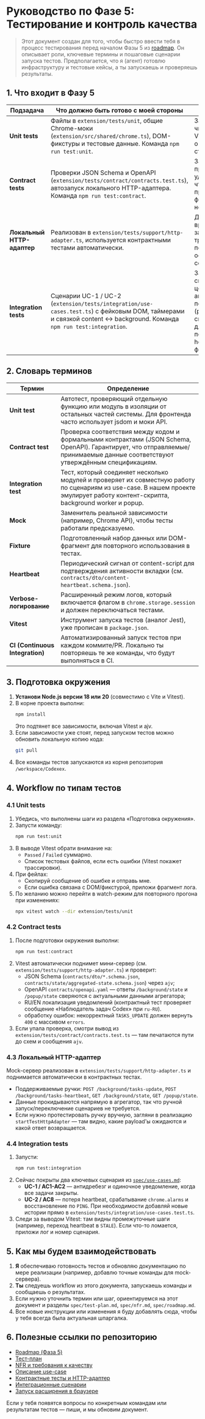 # Руководство по Фазе 5: Тестирование и контроль качества

> Этот документ создан для того, чтобы быстро ввести тебя в процесс тестирования перед началом Фазы 5 из [roadmap](../spec/roadmap.md). Он описывает роли, ключевые термины и пошаговые сценарии запуска тестов. Предполагается, что я (агент) готовлю инфраструктуру и тестовые кейсы, а ты запускаешь и проверяешь результаты.

## 1. Что входит в Фазу 5

| Подзадача | Что должно быть готово с моей стороны | Что делаешь ты |
|-----------|----------------------------------------|----------------|
| **Unit tests** | Файлы в `extension/tests/unit`, общие Chrome-моки (`extension/src/shared/chrome.ts`), DOM-фикстуры и тестовые данные. Команда `npm run test:unit`. | Запускаешь тесты, читаешь отчёт Vitest, сообщаешь о фейлах или странных логах.
| **Contract tests** | Проверки JSON Schema и OpenAPI (`extension/tests/contract/contracts.test.ts`), автозапуск локального HTTP-адаптера. Команда `npm run test:contract`. | Запускаешь проверки, удостоверяешься, что все DTO/ручки проходят схемы, фиксируешь несоответствия.
| **Локальный HTTP-адаптер** | Реализован в `extension/tests/support/http-adapter.ts`, используется контрактными тестами автоматически. | Дополнительно вручную запускать не требуется: тесты поднимают/останавливают сервер сами.
| **Integration tests** | Сценарии UC-1 / UC-2 (`extension/tests/integration/use-cases.test.ts`) с фейковым DOM, таймерами и связкой content ↔ background. Команда `npm run test:integration`. | Запускаешь сценарии целиком, анализируешь поведение (pass/fail), смотришь логи для подтверждения heartbeat/verbose-флага.

## 2. Словарь терминов

| Термин | Определение |
|--------|-------------|
| **Unit test** | Автотест, проверяющий отдельную функцию или модуль в изоляции от остальных частей системы. Для фронтенда часто использует jsdom и моки API.
| **Contract test** | Проверка соответствия между кодом и формальными контрактами (JSON Schema, OpenAPI). Гарантирует, что отправляемые/принимаемые данные соответствуют утверждённым спецификациям.
| **Integration test** | Тест, который соединяет несколько модулей и проверяет их совместную работу по сценариям из use-case. В нашем проекте эмулирует работу контент-скрипта, background worker и popup.
| **Mock** | Заменитель реальной зависимости (например, Chrome API), чтобы тесты работали предсказуемо.
| **Fixture** | Подготовленный набор данных или DOM-фрагмент для повторного использования в тестах.
| **Heartbeat** | Периодический сигнал от content-script для подтверждения активности вкладки (см. `contracts/dto/content-heartbeat.schema.json`).
| **Verbose-логирование** | Расширенный режим логов, который включается флагом в `chrome.storage.session` и должен переключаться тестами.
| **Vitest** | Инструмент запуска тестов (аналог Jest), уже прописан в `package.json`.
| **CI (Continuous Integration)** | Автоматизированный запуск тестов при каждом коммите/PR. Локально ты повторяешь те же команды, что будут выполняться в CI.

## 3. Подготовка окружения

1. **Установи Node.js версии 18 или 20** (совместимо с Vite и Vitest).
2. В корне проекта выполни:
   ```bash
   npm install
   ```
   Это подтянет все зависимости, включая Vitest и ajv.
3. Если зависимости уже стоят, перед запуском тестов можно обновить локальную копию кода:
   ```bash
   git pull
   ```
4. Все команды тестов запускаются из корня репозитория `/workspace/Codexex`.

## 4. Workflow по типам тестов

### 4.1 Unit tests

1. Убедись, что выполнены шаги из раздела «Подготовка окружения».
2. Запусти команду:
   ```bash
   npm run test:unit
   ```
3. В выводе Vitest обрати внимание на:
   - `Passed` / `Failed` суммарно.
   - Список тестовых файлов, если есть ошибки (Vitest покажет трассировки).
4. При фейлах:
   - Скопируй сообщение об ошибке и отправь мне.
   - Если ошибка связана с DOM/фикстурой, приложи фрагмент лога.
5. По желанию можно перейти в watch-режим для повторного прогона при изменениях:
   ```bash
   npx vitest watch --dir extension/tests/unit
   ```

### 4.2 Contract tests

1. После подготовки окружения выполни:
   ```bash
   npm run test:contract
   ```
2. Vitest автоматически поднимет мини-сервер (см. `extension/tests/support/http-adapter.ts`) и проверит:
   - JSON Schema (`contracts/dto/*.schema.json`, `contracts/state/aggregated-state.schema.json`) через `ajv`;
   - OpenAPI `contracts/openapi.yaml` — ответы `/background/state` и `/popup/state` сверяются с актуальными данными агрегатора;
   - RU/EN локализация уведомлений (контрактный тест проверяет сообщение «Наблюдатель задач Codex» при `ru-RU`).
   - обработку ошибок: некорректный `TASKS_UPDATE` должен вернуть `400` с массивом `errors`.
3. Если упала проверка, смотри вывод из `extension/tests/contract/contracts.test.ts` — там печатаются пути до схем и сообщения `ajv`.

### 4.3 Локальный HTTP-адаптер

Mock-сервер реализован в `extension/tests/support/http-adapter.ts` и поднимается автоматически в контрактных тестах.

- Поддерживаемые ручки: `POST /background/tasks-update`, `POST /background/tasks-heartbeat`, `GET /background/state`, `GET /popup/state`.
- Данные прокидываются напрямую в агрегатор, так что ручной запуск/переключение сценариев не требуется.
- Если нужно протестировать ручку вручную, загляни в реализацию `startTestHttpAdapter` — там видно, какие payload'ы ожидаются и какой ответ возвращается.

### 4.4 Integration tests

1. Запусти:
   ```bash
   npm run test:integration
   ```
2. Сейчас покрыты два ключевых сценария из [`spec/use-cases.md`](../spec/use-cases.md):
   - **UC-1 / AC1-AC2** — антидребезг и одиночное уведомление, когда все задачи закрыты.
   - **UC-2 / AC8** — потеря heartbeat, срабатывание `chrome.alarms` и восстановление по `PING`.
   При необходимости добавляй новые истории прямо в `extension/tests/integration/use-cases.test.ts`.
3. Следи за выводом Vitest: там видны промежуточные шаги (например, переход heartbeat в `STALE`). Если что-то ломается, приложи лог и номер сценария.

## 5. Как мы будем взаимодействовать

1. **Я** обеспечиваю готовность тестов и обновляю документацию по мере реализации (например, добавлю точные команды для mock-сервера).
2. **Ты** следуешь workflow из этого документа, запускаешь команды и сообщаешь о результатах.
3. Если нужно уточнить термин или шаг, ориентируемся на этот документ и разделы `spec/test-plan.md`, `spec/nfr.md`, `spec/roadmap.md`.
4. Все новые инструкции или изменения я буду добавлять сюда, чтобы у тебя всегда была актуальная шпаргалка.

## 6. Полезные ссылки по репозиторию

- [Roadmap (Фаза 5)](../spec/roadmap.md)
- [Тест-план](../spec/test-plan.md)
- [NFR и требования к качеству](../spec/nfr.md)
- [Описание use-case](../spec/use-cases.md)
- [Контрактные тесты и HTTP-адаптер](../extension/tests/contract/contracts.test.ts)
- [Интеграционные сценарии](../extension/tests/integration/use-cases.test.ts)
- [Запуск расширения в браузере](./phase-5-browser-manual.md)

Если у тебя появятся вопросы по конкретным командам или результатам тестов — пиши, и мы обновим документ.
